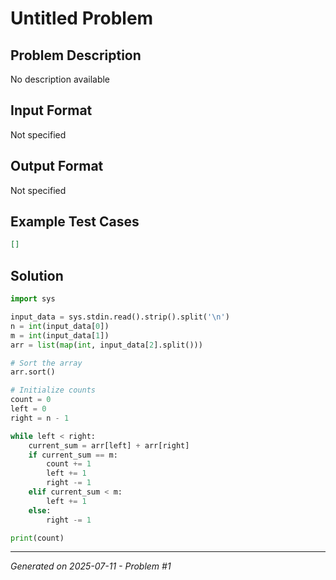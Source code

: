 # Untitled Problem

## Problem Description
No description available

## Input Format
Not specified

## Output Format
Not specified

## Example Test Cases
```json
[]
```

## Solution
```python
import sys

input_data = sys.stdin.read().strip().split('\n')
n = int(input_data[0])
m = int(input_data[1])
arr = list(map(int, input_data[2].split()))

# Sort the array
arr.sort()

# Initialize counts
count = 0
left = 0
right = n - 1

while left < right:
    current_sum = arr[left] + arr[right]
    if current_sum == m:
        count += 1
        left += 1
        right -= 1
    elif current_sum < m:
        left += 1
    else:
        right -= 1

print(count)
```

---
*Generated on 2025-07-11 - Problem #1*